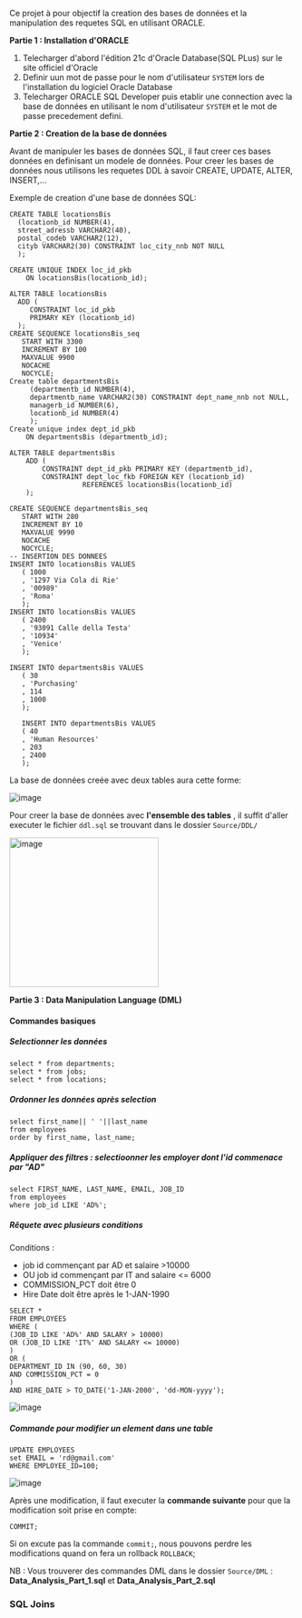 Ce projet à pour objectif la creation des bases de données et la manipulation des requetes SQL en utilisant ORACLE.

**Partie 1 : Installation d'ORACLE**

 1. Telecharger  d'abord l'édition 21c d'Oracle Database(SQL PLus) sur le site officiel d'Oracle
 2. Definir uun mot de passe  pour le nom d'utilisateur `SYSTEM` lors de l'installation du logiciel Oracle Database
 3. Telecharger  ORACLE SQL Developer puis etablir une connection avec la base de données en utilisant le nom d'utilisateur `SYSTEM` et le mot de passe precedement defini.


**Partie 2 :  Creation de la base de données**

Avant de manipuler les bases de données SQL, il faut creer ces bases données en definisant un modele de données. Pour creer les bases de données nous utilisons les requetes DDL à savoir CREATE, UPDATE, ALTER, INSERT,...

Exemple de creation d'une base de données SQL: 

```
CREATE TABLE locationsBis
  (locationb_id NUMBER(4),
  street_adressb VARCHAR2(40),
  postal_codeb VARCHAR2(12),
  cityb VARCHAR2(30) CONSTRAINT loc_city_nnb NOT NULL
  );
  
CREATE UNIQUE INDEX loc_id_pkb
    ON locationsBis(locationb_id);
    
ALTER TABLE locationsBis
  ADD (
     CONSTRAINT loc_id_pkb 
     PRIMARY KEY (locationb_id)
  );
CREATE SEQUENCE locationsBis_seq
   START WITH 3300
   INCREMENT BY 100
   MAXVALUE 9900
   NOCACHE
   NOCYCLE;
Create table departmentsBis
     (departmentb_id NUMBER(4),
     departmentb_name VARCHAR2(30) CONSTRAINT dept_name_nnb not NULL,
     managerb_id NUMBER(6),
     locationb_id NUMBER(4)
     );
Create unique index dept_id_pkb
    ON departmentsBis (departmentb_id);

ALTER TABLE departmentsBis
    ADD ( 
        CONSTRAINT dept_id_pkb PRIMARY KEY (departmentb_id),
        CONSTRAINT dept_loc_fkb FOREIGN KEY (locationb_id) 
                  REFERENCES locationsBis(locationb_id)
    );
    
CREATE SEQUENCE departmentsBis_seq
   START WITH 280
   INCREMENT BY 10
   MAXVALUE 9990
   NOCACHE
   NOCYCLE;
-- INSERTION DES DONNEES 
INSERT INTO locationsBis VALUES 
   ( 1000 
   , '1297 Via Cola di Rie'
   , '00989'
   , 'Roma'
   );
INSERT INTO locationsBis VALUES 
   ( 2400 
   , '93091 Calle della Testa'
   , '10934'
   , 'Venice'
   );
   
INSERT INTO departmentsBis VALUES 
   ( 30
   , 'Purchasing'
   , 114
   , 1000
   );
   
   INSERT INTO departmentsBis VALUES 
   ( 40
   , 'Human Resources'
   , 203
   , 2400
   );

```
La base de données creée avec deux tables  aura cette forme:

![image](https://github.com/ramou2023/SQL-Oracle-Database/assets/140972803/6e14deeb-b2d7-435b-bfe1-8fecb739326b)

Pour creer la base de données avec **l'ensemble des tables** , il suffit d'aller executer le fichier `ddl.sql` se trouvant dans le dossier `Source/DDL/`

<img width="263" alt="image" src="https://github.com/ramou2023/SQL-Oracle-Database/assets/140972803/a93e6315-4ffb-457b-a031-d5794b4df13e">



**Partie 3 :  Data Manipulation Language (DML)**

#### Commandes basiques

##### Selectionner les données
```
select * from departments;
select * from jobs;
select * from locations;
```
##### Ordonner les données après selection
```
select first_name|| ' '||last_name
from employees
order by first_name, last_name;
```
##### Appliquer des filtres : selectioonner les employer dont l'id commenace par "AD"
```
select FIRST_NAME, LAST_NAME, EMAIL, JOB_ID
from employees
where job_id LIKE 'AD%';
```

##### Rêquete avec plusieurs conditions 

Conditions :
- job id commençant par AD et salaire >10000
- OU  job id commençant par  IT and salaire <= 6000
- COMMISSION_PCT doit être  0
- Hire Date doit être après le  1-JAN-1990
```
SELECT * 
FROM EMPLOYEES
WHERE (
(JOB_ID LIKE 'AD%' AND SALARY > 10000)
OR (JOB_ID LIKE 'IT%' AND SALARY <= 10000)
)
OR (
DEPARTMENT_ID IN (90, 60, 30)
AND COMMISSION_PCT = 0
)
AND HIRE_DATE > TO_DATE('1-JAN-2000', 'dd-MON-yyyy');
```
![image](https://github.com/ramou2023/SQL-Oracle-Database/assets/140972803/0665d219-5615-4499-b02f-922b9f87b8f7)

##### Commande pour modifier un element dans une table
```
UPDATE EMPLOYEES
set EMAIL = 'rd@gmail.com'
WHERE EMPLOYEE_ID=100;
```
![image](https://github.com/ramou2023/SQL-Oracle-Database/assets/140972803/c053233a-a44b-468b-ac0b-cdf6f2a3c47c)

Après une modification, il faut executer la **commande suivante** pour que la modification soit prise en compte:
```
COMMIT;
```

Si on excute pas la commande `commit;`, nous pouvons perdre les modifications quand on fera un rollback `ROLLBACK`;

NB : Vous trouverer des commandes DML dans le dossier `Source/DML` : **Data_Analysis_Part_1.sql** et **Data_Analysis_Part_2.sql**

### SQL Joins
